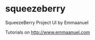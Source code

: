 squeezeberry
============

SqueezeBerry Project UI
by Emmaanuel

Tutorials on http://www.emmaanuel.com
